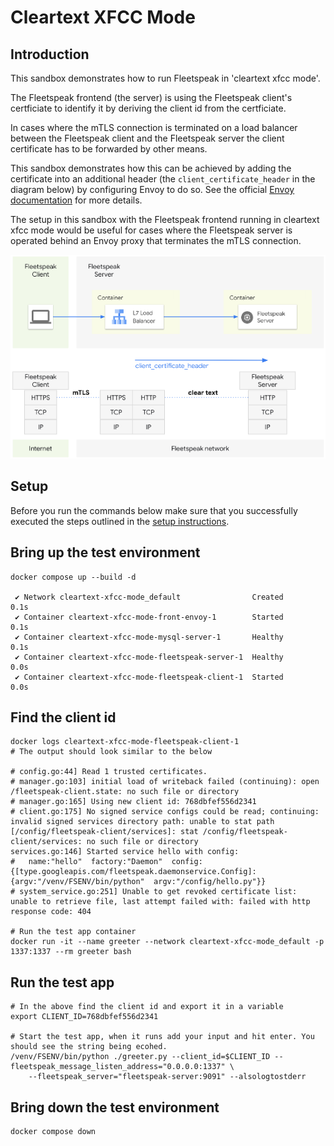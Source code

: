 # Cleartext XFCC Mode

## Introduction
This sandbox demonstrates how to run Fleetspeak in 'cleartext xfcc mode'.  

The Fleetspeak frontend (the server) is using the Fleetspeak client's certficiate to identify it by deriving the client id from the certficiate.   

In cases where the mTLS connection is terminated on a load balancer between the Fleetspeak client and the Fleetspeak server the client certificate has to be forwarded by other means.  

This sandbox demonstrates how this can be achieved by adding the certificate into an additional header (the ```client_certificate_header``` in the diagram below) by configuring Envoy to do so. See the official [Envoy documentation](https://www.envoyproxy.io/docs/envoy/v1.28.0/api-v3/extensions/filters/network/http_connection_manager/v3/http_connection_manager.proto.html#envoy-v3-api-enum-extensions-filters-network-http-connection-manager-v3-httpconnectionmanager-forwardclientcertdetails) for more details.  

The setup in this sandbox with the Fleetspeak frontend running in cleartext xfcc mode would be useful for cases where the Fleetspeak server is operated behind an Envoy proxy that terminates the mTLS connection.  

![Cleartext Header Mode](../diagrams/cleartextXfccMode_355.png "Cleartext XFCC Mode")

## Setup
Before you run the commands below make sure that you successfully executed the steps outlined in the [setup instructions](../../sandboxes.md#setup-instructions).

## Bring up the test environment
```
docker compose up --build -d

 ✔ Network cleartext-xfcc-mode_default                Created                                                                                                      0.1s 
 ✔ Container cleartext-xfcc-mode-front-envoy-1        Started                                                                                                      0.1s 
 ✔ Container cleartext-xfcc-mode-mysql-server-1       Healthy                                                                                                      0.1s 
 ✔ Container cleartext-xfcc-mode-fleetspeak-server-1  Healthy                                                                                                      0.0s 
 ✔ Container cleartext-xfcc-mode-fleetspeak-client-1  Started                                                                                                      0.0s 
```

## Find the client id
```
docker logs cleartext-xfcc-mode-fleetspeak-client-1
# The output should look similar to the below

# config.go:44] Read 1 trusted certificates.
# manager.go:103] initial load of writeback failed (continuing): open /fleetspeak-client.state: no such file or directory
# manager.go:165] Using new client id: 768dbfef556d2341
# client.go:175] No signed service configs could be read; continuing: invalid signed services directory path: unable to stat path [/config/fleetspeak-client/services]: stat /config/fleetspeak-client/services: no such file or directory
services.go:146] Started service hello with config:
#   name:"hello"  factory:"Daemon"  config:{[type.googleapis.com/fleetspeak.daemonservice.Config]:{argv:"/venv/FSENV/bin/python"  argv:"/config/hello.py"}}
# system_service.go:251] Unable to get revoked certificate list: unable to retrieve file, last attempt failed with: failed with http response code: 404

# Run the test app container
docker run -it --name greeter --network cleartext-xfcc-mode_default -p 1337:1337 --rm greeter bash
```

## Run the test app
```
# In the above find the client id and export it in a variable
export CLIENT_ID=768dbfef556d2341

# Start the test app, when it runs add your input and hit enter. You should see the string being ecohed.
/venv/FSENV/bin/python ./greeter.py --client_id=$CLIENT_ID --fleetspeak_message_listen_address="0.0.0.0:1337" \
    --fleetspeak_server="fleetspeak-server:9091" --alsologtostderr
```

## Bring down the test environment
```
docker compose down
```
